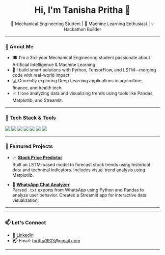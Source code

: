 <h1 align="center">Hi, I'm Tanisha Pritha 👋</h1> 
<p align="center">
🌱 Mechanical Engineering Student | 🤖 Machine Learning Enthusiast | 💡 Hackathon Builder
</p>

---

### 🚀 About Me

- 🎓 I'm a 3rd-year Mechanical Engineering student passionate about Artificial Intelligence & Machine Learning.
- 🤖 I build smart solutions with Python, TensorFlow, and LSTM—merging code with real-world impact.
- 💻 Currently exploring Deep Learning applications in agriculture, finance, and health tech.
- 📈 I love analyzing data and visualizing trends using tools like Pandas, Matplotlib, and Streamlit.

---

### 🔧 Tech Stack & Tools

<p align="left">
  <img src="https://img.shields.io/badge/Python-3776AB?style=flat&logo=python&logoColor=white" />
  <img src="https://img.shields.io/badge/TensorFlow-FF6F00?style=flat&logo=tensorflow&logoColor=white" />
  <img src="https://img.shields.io/badge/Keras-D00000?style=flat&logo=keras&logoColor=white" />
  <img src="https://img.shields.io/badge/Streamlit-FF4B4B?style=flat&logo=streamlit&logoColor=white" />
  <img src="https://img.shields.io/badge/React-20232A?style=flat&logo=react&logoColor=61DAFB" />
  <img src="https://img.shields.io/badge/MySQL-4479A1?style=flat&logo=mysql&logoColor=white" />
  <img src="https://img.shields.io/badge/Google Cloud-4285F4?style=flat&logo=googlecloud&logoColor=white" />
</p>

---

### 📌 Featured Projects

- 📈 [**Stock Price Predictor**](https://github.com/tanishapritha/stock-price-predictor)  
  Built an LSTM-based model to forecast stock trends using historical data and technical indicators. Includes visual trend analysis using Matplotlib.

- 💬 [**WhatsApp Chat Analyzer**](https://github.com/tanishapritha/whatsapp-chat-analyzer)  
  Parsed `.txt` exports from WhatsApp using Python and Pandas to analyze user behavior. Created a Streamlit app for interactive data visualization.

---



---

### 📫 Let's Connect

- 💼 [LinkedIn](https://www.linkedin.com/in/tanishapritha)
- 📬 Email: tpritha1903@gmail.com

---

